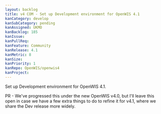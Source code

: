 ```yaml
---
layout: backlog
title: v4 COM - Set up Development environment for OpenWIS 4.1
kanCategory: develop
kanSubCategory: pending
kanAssigned: UKMO
kanBacklog: 185
kanIssue:
kanPullReq:
kanFeature: Community
kanRelease: 4.1
kanMetric: 8
kanSize:
kanPriority: 1
kanRepo: OpenWIS/openwis4
kanProject:
---
```

Set up Development environment for OpenWIS 4.1.

PR - We've progressed this under the new OpenWIS v4.0, but I'll leave this open in case we have a few extra things to do to refine it for v4.1, where we share the Dev release more widely.
